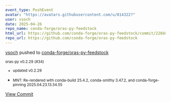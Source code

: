 ```yaml
---
event_type: PushEvent
avatar: "https://avatars.githubusercontent.com/u/814322?"
user: vsoch
date: 2025-04-26
repo_name: conda-forge/oras-py-feedstock
html_url: https://github.com/conda-forge/oras-py-feedstock/commit/228dcc86eec3b0dabc5820c4baa8d9a0ea6a6d42
repo_url: https://github.com/conda-forge/oras-py-feedstock
---
```


<a href='https://github.com/vsoch' target='_blank'>vsoch</a> pushed to <a href='https://github.com/conda-forge/oras-py-feedstock' target='_blank'>conda-forge/oras-py-feedstock</a>

<small>oras-py v0.2.29 (#34)

* updated v0.2.29

* MNT: Re-rendered with conda-build 25.4.2, conda-smithy 3.47.2, and conda-forge-pinning 2025.04.23.13.34.55</small>

<a href='https://github.com/conda-forge/oras-py-feedstock/commit/228dcc86eec3b0dabc5820c4baa8d9a0ea6a6d42' target='_blank'>View Commit</a>